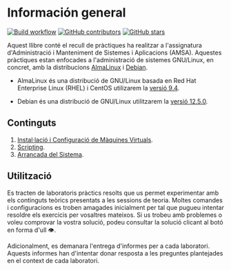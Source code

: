 # Información general

[![Build workflow](https://img.shields.io/github/actions/workflow/status/AMSA-2425-GEI-UDL/laboratoris/mdbook.yml?style=flat-square)](https://github.com/AMSA-2425-GEI-UDL/laboratoris/actions?query=branch%3Amain++)
[![GitHub contributors](https://img.shields.io/github/contributors/AMSA-2425-GEI-UDL/laboratoris?style=flat-square)](https://github.com/AMSA-2425-GEI-UDL/laboratoris/graphs/contributors)
[![GitHub stars](https://img.shields.io/github/stars/AMSA-2425-GEI-UDL/laboratoris?style=flat-square)](https://github.com/AMSA-2425-GEI-UDL/laboratoris/stargazers)

Aquest llibre conté el recull de pràctiques ha realitzar a l'assignatura d'Administració i Manteniment de Sistemes i Aplicacions (AMSA). Aquestes pràctiques estan enfocades a l'administració de sistemes GNU/Linux, en concret, amb la distribucions [AlmaLinux](https://almalinux.org/) i [Debian](https://www.debian.org/).

- AlmaLinux és una distribució de GNU/Linux basada en Red Hat Enterprise Linux (RHEL) i CentOS utilizarem la [versió 9.4](https://mirrors.almalinux.org/isos.html).

- Debian és una distribució de GNU/Linux utilitzarem la [versió 12.5.0](https://debian.uvigo.es/debian-cd/12.5.0/).

## Continguts

1. [Instal·lació i Configuració de Màquines Virtuals](./Install/main.md).
2. [Scripting](./Scripts/main.md).
3. [Arrancada del Sistema](./Booting/main.md).

## Utilització

Es tracten de laboratoris pràctics resolts que us permet experimentar amb els continguts teòrics presentats a les sessions de teoria. Moltes comandes i configuracions es troben amagades inicialment per tal que pugueu intentar resoldre els exercicis per vosaltres mateixos. Si us trobeu amb problemes o voleu comprovar la vostra solució, podeu consultar la solució clicant al botó en forma d'ull 👁️.

Adicionalment, es demanara l'entrega d'informes per a cada laboratori. Aquests informes han d'intentar donar resposta a les preguntes plantejades en el context de cada laboratori.
